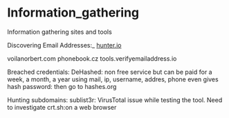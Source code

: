 # Information_gathering
Information gathering sites and tools


Discovering Email Addresses:_
  [hunter.io](hunter.io)
  
  voilanorbert.com
  phonebook.cz
  tools.verifyemailaddress.io

  Breached credentials:
    DeHashed: non free service but can be paid for a week, a month, a year
    using mail, ip, username, addres, phone
    even gives hash password: then go to hashes.org

Hunting subdomains:
  sublist3r: VirusTotal issue while testing the tool. Need to investigate
  crt.sh:on a web browser
